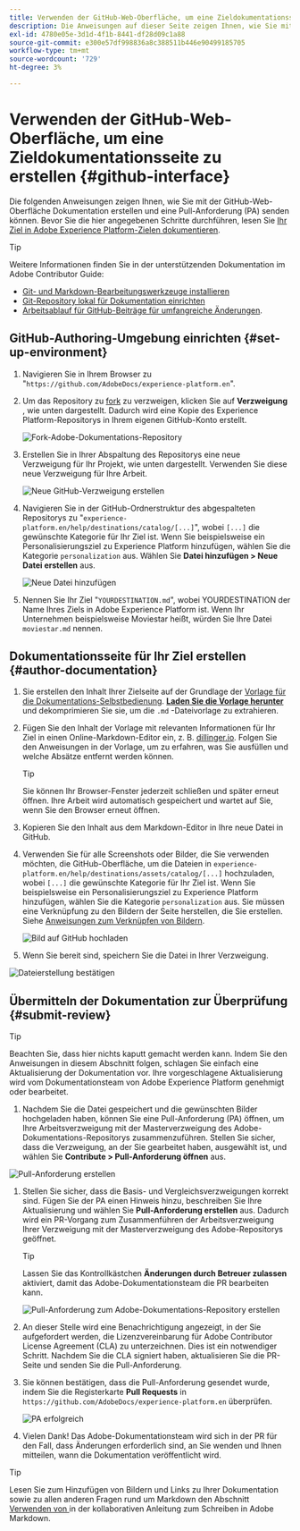 ```yaml
---
title: Verwenden der GitHub-Web-Oberfläche, um eine Zieldokumentationsseite zu erstellen
description: Die Anweisungen auf dieser Seite zeigen Ihnen, wie Sie mit der GitHub-Web-Oberfläche eine Dokumentationsseite für Ihr Experience Platform-Ziel erstellen und zur Überprüfung senden können.
exl-id: 4780e05e-3d1d-4f1b-8441-df28d09c1a88
source-git-commit: e300e57df998836a8c388511b446e90499185705
workflow-type: tm+mt
source-wordcount: '729'
ht-degree: 3%

---
```


# Verwenden der GitHub-Web-Oberfläche, um eine Zieldokumentationsseite zu erstellen {#github-interface}

Die folgenden Anweisungen zeigen Ihnen, wie Sie mit der GitHub-Web-Oberfläche Dokumentation erstellen und eine Pull-Anforderung (PA) senden können. Bevor Sie die hier angegebenen Schritte durchführen, lesen Sie [Ihr Ziel in Adobe Experience Platform-Zielen dokumentieren](./documentation-instructions.md).

>[!TIP]
>
>Weitere Informationen finden Sie in der unterstützenden Dokumentation im Adobe Contributor Guide:
>* [Git- und Markdown-Bearbeitungswerkzeuge installieren](https://experienceleague.adobe.com/docs/contributor/contributor-guide/setup/install-tools.html)
>* [ Git-Repository lokal für Dokumentation einrichten](https://experienceleague.adobe.com/docs/contributor/contributor-guide/setup/local-repo.html)
>* [Arbeitsablauf für GitHub-Beiträge für umfangreiche Änderungen](https://experienceleague.adobe.com/docs/contributor/contributor-guide/setup/full-workflow.html).

## GitHub-Authoring-Umgebung einrichten {#set-up-environment}

1. Navigieren Sie in Ihrem Browser zu &quot;`https://github.com/AdobeDocs/experience-platform.en`&quot;.
2. Um das Repository zu [fork](https://experienceleague.adobe.com/docs/contributor/contributor-guide/setup/local-repo.html#fork-the-repository) zu verzweigen, klicken Sie auf **Verzweigung** , wie unten dargestellt. Dadurch wird eine Kopie des Experience Platform-Repositorys in Ihrem eigenen GitHub-Konto erstellt.

   ![Fork-Adobe-Dokumentations-Repository](../assets/docs-framework/ssd-fork-repository.gif)

3. Erstellen Sie in Ihrer Abspaltung des Repositorys eine neue Verzweigung für Ihr Projekt, wie unten dargestellt. Verwenden Sie diese neue Verzweigung für Ihre Arbeit.

   ![Neue GitHub-Verzweigung erstellen](../assets/docs-framework/new-branch-github.gif)

4. Navigieren Sie in der GitHub-Ordnerstruktur des abgespalteten Repositorys zu &quot;`experience-platform.en/help/destinations/catalog/[...]`&quot;, wobei `[...]` die gewünschte Kategorie für Ihr Ziel ist. Wenn Sie beispielsweise ein Personalisierungsziel zu Experience Platform hinzufügen, wählen Sie die Kategorie `personalization` aus. Wählen Sie **Datei hinzufügen > Neue Datei erstellen** aus.

   ![Neue Datei hinzufügen](../assets/docs-framework/github-navigate-and-create-file.gif)

5. Nennen Sie Ihr Ziel &quot;`YOURDESTINATION.md`&quot;, wobei YOURDESTINATION der Name Ihres Ziels in Adobe Experience Platform ist. Wenn Ihr Unternehmen beispielsweise Moviestar heißt, würden Sie Ihre Datei `moviestar.md` nennen.

## Dokumentationsseite für Ihr Ziel erstellen {#author-documentation}

1. Sie erstellen den Inhalt Ihrer Zielseite auf der Grundlage der [Vorlage für die Dokumentations-Selbstbedienung](./self-service-template.md). **[Laden Sie die Vorlage herunter](../assets/docs-framework/yourdestination-template.zip)** und dekomprimieren Sie sie, um die `.md` -Dateivorlage zu extrahieren.
2. Fügen Sie den Inhalt der Vorlage mit relevanten Informationen für Ihr Ziel in einen Online-Markdown-Editor ein, z. B. [dillinger.io](https://dillinger.io/). Folgen Sie den Anweisungen in der Vorlage, um zu erfahren, was Sie ausfüllen und welche Absätze entfernt werden können.

   >[!TIP]
   >
   >Sie können Ihr Browser-Fenster jederzeit schließen und später erneut öffnen. Ihre Arbeit wird automatisch gespeichert und wartet auf Sie, wenn Sie den Browser erneut öffnen.
3. Kopieren Sie den Inhalt aus dem Markdown-Editor in Ihre neue Datei in GitHub.
4. Verwenden Sie für alle Screenshots oder Bilder, die Sie verwenden möchten, die GitHub-Oberfläche, um die Dateien in `experience-platform.en/help/destinations/assets/catalog/[...]` hochzuladen, wobei `[...]` die gewünschte Kategorie für Ihr Ziel ist. Wenn Sie beispielsweise ein Personalisierungsziel zu Experience Platform hinzufügen, wählen Sie die Kategorie `personalization` aus. Sie müssen eine Verknüpfung zu den Bildern der Seite herstellen, die Sie erstellen. Siehe [Anweisungen zum Verknüpfen von Bildern](https://experienceleague.adobe.com/docs/contributor/contributor-guide/writing-essentials/linking.html#link-to-images).

   ![Bild auf GitHub hochladen](../assets/docs-framework/upload-image.gif)

5. Wenn Sie bereit sind, speichern Sie die Datei in Ihrer Verzweigung.

![Dateierstellung bestätigen](../assets/docs-framework/ssd-confirm-file-creation.png)

## Übermitteln der Dokumentation zur Überprüfung {#submit-review}

>[!TIP]
>
>Beachten Sie, dass hier nichts kaputt gemacht werden kann. Indem Sie den Anweisungen in diesem Abschnitt folgen, schlagen Sie einfach eine Aktualisierung der Dokumentation vor. Ihre vorgeschlagene Aktualisierung wird vom Dokumentationsteam von Adobe Experience Platform genehmigt oder bearbeitet.

1. Nachdem Sie die Datei gespeichert und die gewünschten Bilder hochgeladen haben, können Sie eine Pull-Anforderung (PA) öffnen, um Ihre Arbeitsverzweigung mit der Masterverzweigung des Adobe-Dokumentations-Repositorys zusammenzuführen. Stellen Sie sicher, dass die Verzweigung, an der Sie gearbeitet haben, ausgewählt ist, und wählen Sie **Contribute > Pull-Anforderung öffnen** aus.

![Pull-Anforderung erstellen](../assets/docs-framework/ssd-create-pull-request-1.gif)

1. Stellen Sie sicher, dass die Basis- und Vergleichsverzweigungen korrekt sind. Fügen Sie der PA einen Hinweis hinzu, beschreiben Sie Ihre Aktualisierung und wählen Sie **Pull-Anforderung erstellen** aus. Dadurch wird ein PR-Vorgang zum Zusammenführen der Arbeitsverzweigung Ihrer Verzweigung mit der Masterverzweigung des Adobe-Repositorys geöffnet.

   >[!TIP]
   >
   >Lassen Sie das Kontrollkästchen **Änderungen durch Betreuer zulassen** aktiviert, damit das Adobe-Dokumentationsteam die PR bearbeiten kann.

   ![Pull-Anforderung zum Adobe-Dokumentations-Repository erstellen](../assets/docs-framework/ssd-create-pull-request-2.png)

1. An dieser Stelle wird eine Benachrichtigung angezeigt, in der Sie aufgefordert werden, die Lizenzvereinbarung für Adobe Contributor License Agreement (CLA) zu unterzeichnen. Dies ist ein notwendiger Schritt. Nachdem Sie die CLA signiert haben, aktualisieren Sie die PR-Seite und senden Sie die Pull-Anforderung.

1. Sie können bestätigen, dass die Pull-Anforderung gesendet wurde, indem Sie die Registerkarte **Pull Requests** in `https://github.com/AdobeDocs/experience-platform.en` überprüfen.

   ![PA erfolgreich](../assets/docs-framework/ssd-pr-successful.png)

1. Vielen Dank! Das Adobe-Dokumentationsteam wird sich in der PR für den Fall, dass Änderungen erforderlich sind, an Sie wenden und Ihnen mitteilen, wann die Dokumentation veröffentlicht wird.

>[!TIP]
>
>Lesen Sie zum Hinzufügen von Bildern und Links zu Ihrer Dokumentation sowie zu allen anderen Fragen rund um Markdown den Abschnitt [Verwenden von ](https://experienceleague.adobe.com/docs/contributor/contributor-guide/writing-essentials/markdown.html) in der kollaborativen Anleitung zum Schreiben in Adobe Markdown.
